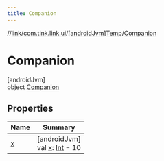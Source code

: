 ```yaml
---
title: Companion
---
```

//[link](../../../../index.html)/[com.tink.link.ui](../../index.html)/[[androidJvm]Temp](../index.html)/[Companion](index.html)



# Companion



[androidJvm]\
object [Companion](index.html)



## Properties


| Name | Summary |
|---|---|
| [x](x.html) | [androidJvm]<br>val [x](x.html): [Int](https://kotlinlang.org/api/latest/jvm/stdlib/kotlin/-int/index.html) = 10 |

